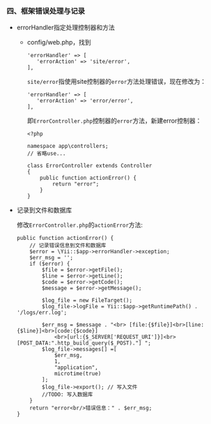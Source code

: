 ### 四、框架错误处理与记录
- errorHandler指定处理控制器和方法
    
    * config/web.php，找到
        ```
        'errorHandler' => [
           'errorAction' => 'site/error',
        ],
        ```
        `site/error`指使用site控制器的`error`方法处理错误，现在修改为：
        ```
        'errorHandler' => [
           'errorAction' => 'error/error',
        ],
        ```
        
        即`ErrorController.php`控制器的`error`方法，新建error控制器：
        ```
        <?php

        namespace app\controllers;
        // 省略use...
        
        class ErrorController extends Controller
        {
            public function actionError() {
                return "error";
            }
        }

        ```
        
- 记录到文件和数据库

    修改`ErrorController.php`的`actionError`方法:
    ```
    public function actionError() {
        // 记录错误信息到文件和数据库
        $error = \Yii::$app->errorHandler->exception;
        $err_msg = '';
        if ($error) {
            $file = $error->getFile();
            $line = $error->getLine();
            $code = $error->getCode();
            $message = $error->getMessage();

            $log_file = new FileTarget();
            $log_file->logFile = Yii::$app->getRuntimePath() . '/logs/err.log';

            $err_msg = $message . "<br> [file:{$file}]<br>[line:{$line}]<br>[code:{$code}]
                <br>[url:{$_SERVER['REQUEST_URI']}]<br>[POST_DATA:".http_build_query($_POST)."] ";
            $log_file->messages[] =[
                $err_msg,
                1,
                "application",
                microtime(true)
            ];
            $log_file->export(); // 写入文件
            //TODO: 写入数据库
        }
        return "error<br/>错误信息：" . $err_msg;
    }
    ```